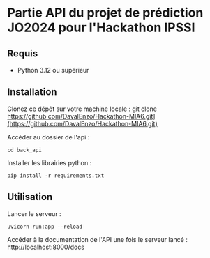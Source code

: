# Partie API du projet de prédiction JO2024 pour l'Hackathon IPSSI

## Requis

- Python 3.12 ou supérieur

## Installation

Clonez ce dépôt sur votre machine locale : git clone https://github.com/DavalEnzo/Hackathon-MIA6.git](https://github.com/DavalEnzo/Hackathon-MIA6.git)

Accéder au dossier de l'api :
```console
cd back_api
```

Installer les librairies python :
```console
pip install -r requirements.txt
```

## Utilisation

Lancer le serveur :
```console
uvicorn run:app --reload
```

Accéder à la documentation de l'API une fois le serveur lancé :
http://localhost:8000/docs


